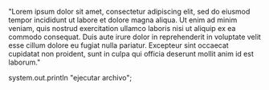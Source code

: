"Lorem ipsum dolor sit amet, consectetur adipiscing elit, sed do eiusmod tempor incididunt ut labore et dolore
 magna aliqua. Ut enim ad minim veniam, quis nostrud exercitation ullamco laboris nisi ut aliquip ex ea 
 commodo consequat. Duis aute irure dolor in reprehenderit in voluptate velit esse cillum dolore eu fugiat 
 nulla pariatur. Excepteur sint occaecat cupidatat non proident, sunt in culpa qui officia deserunt mollit 
 anim id est laborum."

 system.out.println "ejecutar archivo"; 
 
